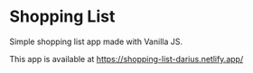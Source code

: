 # Shopping List

Simple shopping list app made with Vanilla JS.

This app is available at https://shopping-list-darius.netlify.app/
